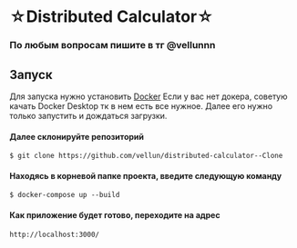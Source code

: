 # ☆Distributed Calculator☆

### По любым вопросам пишите в тг @vellunnn

## Запуск

Для запуска нужно установить [Docker](https://docs.docker.com/compose/install/)
Если у вас нет докера, советую качать Docker Desktop тк в нем есть все нужное. Далее его нужно только запустить и дождаться загрузки. 

#### Далее склонируйте репозиторий
```
$ git clone https://github.com/vellun/distributed-calculator--Clone
```
#### Находясь в корневой папке проекта, введите следующую команду

``` 
$ docker-compose up --build
```
#### Как приложение будет готово, переходите на адрес

``` 
http://localhost:3000/
```


